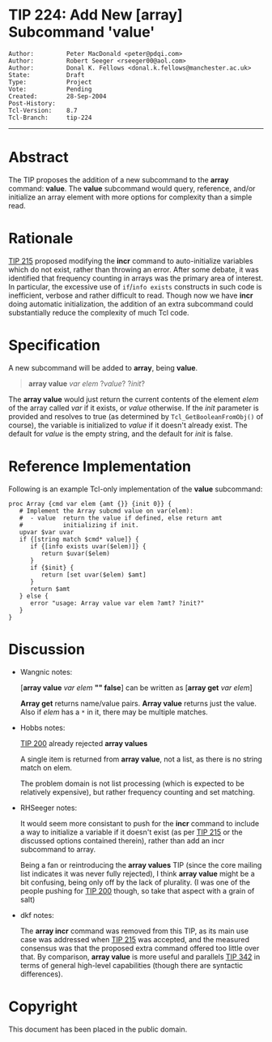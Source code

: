 # TIP 224: Add New [array] Subcommand 'value'
	Author:         Peter MacDonald <peter@pdqi.com>
	Author:         Robert Seeger <rseeger00@aol.com>
	Author:         Donal K. Fellows <donal.k.fellows@manchester.ac.uk>
	State:          Draft
	Type:           Project
	Vote:           Pending
	Created:        28-Sep-2004
	Post-History:   
	Tcl-Version:    8.7
	Tcl-Branch:     tip-224
-----

# Abstract

The TIP proposes the addition of a new subcommand to the **array**
command: **value**.  The **value** subcommand would query, reference,
and/or initialize an array element with more options for complexity
than a simple read.

# Rationale

[TIP 215](215.md) proposed modifying the **incr** command to auto-initialize
variables which do not exist, rather than throwing an error.  After some
debate, it was identified that frequency counting in arrays was the primary
area of interest.  In particular, the excessive use of `if`/`info exists`
constructs in such code is inefficient, verbose and rather difficult to read.
Though now we have **incr** doing automatic initialization, the addition of an
extra subcommand could substantially reduce the complexity of much Tcl code.

# Specification

A new subcommand will be added to **array**, being **value**.

 > **array value** _var elem_ ?_value_? ?_init_?

The **array value** would just return the current contents of the element
_elem_ of the array called _var_ if it exists, or _value_ otherwise.  If the
_init_ parameter is provided and resolves to true \(as determined by
`Tcl_GetBooleanFromObj()` of course\), the variable is initialized to _value_
if it doesn't already exist.  The default for _value_ is the empty string, and
the default for _init_ is false.

# Reference Implementation

Following is an example Tcl-only implementation of the **value** subcommand:

	proc Array {cmd var elem {amt {}} {init 0}} {
	   # Implement the Array subcmd value on var(elem):
	   #  - value  return the value if defined, else return amt
	   #           initializing if init.
	   upvar $var uvar
	   if {[string match $cmd* value]} {
	      if {[info exists uvar($elem)]} {
	         return $uvar($elem)
	      }
	      if {$init} {
	         return [set uvar($elem) $amt]
	      }
	      return $amt
	   } else {
	      error "usage: Array value var elem ?amt? ?init?"
	   }
	}

# Discussion

 * Wangnic notes:

	\[**array value** _var elem_ **"" false**\] can be written as
	\[**array get** _var elem_\]

	**Array get** returns name/value pairs.  **Array value** returns just the
	value.  Also if _elem_ has a `*` in it, there may be multiple matches.

 * Hobbs notes:

	[TIP 200](200.md) already rejected **array values**

	A single item is returned from **array value**, not a list, as
	there is no string match on elem.

	The problem domain is not list processing \(which is expected to be
	relatively expensive\), but rather frequency counting and set
	matching.

 * RHSeeger notes:

	It would seem more consistant to push for the **incr** command to
	include a way to initialize a variable if it doesn't exist \(as per
	[TIP 215](215.md) or the discussed options contained therein\), rather than add
	an incr subcommand to array.

	Being a fan or reintroducing the **array values** TIP \(since the
	core mailing list indicates it was never fully rejected\), I think
	**array value** might be a bit confusing, being only off by the
	lack of plurality. \(I was one of the people pushing for [TIP 200](200.md)
	though, so take that aspect with a grain of salt\)

 * dkf notes:
 
    The **array incr** command was removed from this TIP, as its main use case
    was addressed when [TIP 215](215.md) was accepted, and the measured
    consensus was that the proposed extra command offered too little over
    that. By comparison, **array value** is more useful and parallels [TIP
    342](342.md) in terms of general high-level capabilities (though there are
    syntactic differences).

# Copyright

This document has been placed in the public domain.

